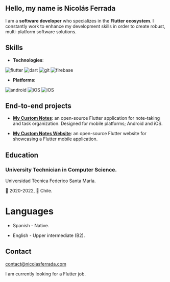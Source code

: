 ## Hello, my name is Nicolás Ferrada

I am a **software developer** who specializes in the **Flutter ecosystem**. I constantly work to enhance my development skills in order to create robust, multi-platform software solutions.
## Skills

- **Technologies**: 

![flutter](https://img.shields.io/badge/Flutter-02569B?style=for-the-badge&logo=flutter&logoColor=white) 
![dart](https://img.shields.io/badge/Dart-0175C2?style=for-the-badge&logo=dart&logoColor=white)
![git](https://img.shields.io/badge/GIT-E44C30?style=for-the-badge&logo=git&logoColor=white)
![firebase](https://img.shields.io/badge/Firebase-yellow?style=for-the-badge&logo=Firebase&logoColor=white)

- **Platforms:**

![android](https://img.shields.io/badge/Android-green?style=for-the-badge&logo=android&logoColor=white)
![iOS](https://img.shields.io/badge/iOS-grey?style=for-the-badge&logo=apple&logoColor=white)
![iOS](https://img.shields.io/badge/WEB-white?style=for-the-badge&logo=googlechrome&logoColor=grey)

## End-to-end projects
- **[My Custom Notes](https://github.com/nicolas-ferrada/mycustomnotes)**: an open-source Flutter application for note-taking and task organization. Designed for mobile platforms; Android and iOS.

- **[My Custom Notes Website](https://github.com/nicolas-ferrada/mycustomnotes_website)**: an open-source Flutter website for showcasing a Flutter mobile application.

## Education
### **University Technician in Computer Science**. 

Universidad Técnica Federico Santa María.

📅 2020-2022, 📍 Chile.

# Languages

- Spanish - Native.

- English - Upper intermediate (B2).

## Contact
contact@nicolasferrada.com

I am currently looking for a Flutter job.